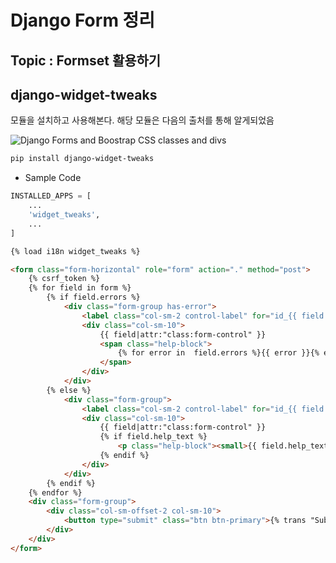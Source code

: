 # Django Form 정리

## Topic : Formset 활용하기


## django-widget-tweaks 

모듈을 설치하고 사용해본다. 해당 모듈은 다음의 출처를 통해 알게되었음

![Django Forms and Boostrap CSS classes and divs](https://stackoverflow.com/questions/8474409/django-forms-and-bootstrap-css-classes-and-divs)

```bash
pip install django-widget-tweaks
```

* Sample Code

```python
INSTALLED_APPS = [
    ...
    'widget_tweaks',
    ...
]
```

```html
{% load i18n widget_tweaks %}

<form class="form-horizontal" role="form" action="." method="post">
    {% csrf_token %}
    {% for field in form %}
        {% if field.errors %}
            <div class="form-group has-error">
                <label class="col-sm-2 control-label" for="id_{{ field.name }}">{{ field.label }}</label>
                <div class="col-sm-10">
                    {{ field|attr:"class:form-control" }}
                    <span class="help-block">
                        {% for error in  field.errors %}{{ error }}{% endfor %}
                    </span>
                </div>
            </div>
        {% else %}
            <div class="form-group">
                <label class="col-sm-2 control-label" for="id_{{ field.name }}">{{ field.label }}</label>
                <div class="col-sm-10">
                    {{ field|attr:"class:form-control" }}
                    {% if field.help_text %}
                        <p class="help-block"><small>{{ field.help_text }}</small></p>
                    {% endif %}
                </div>
            </div>
        {% endif %}
    {% endfor %}
    <div class="form-group">
        <div class="col-sm-offset-2 col-sm-10">
            <button type="submit" class="btn btn-primary">{% trans "Submit" %}</button>
        </div>
    </div>
</form>
```